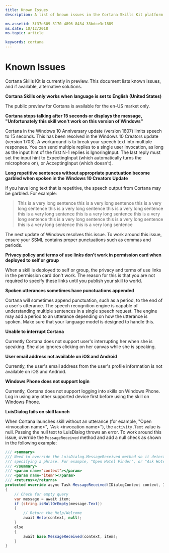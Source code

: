 ```yaml
---
title: Known Issues
description: A list of known issues in the Cortana Skills Kit platform.

ms.assetid: 3f37e309-3170-4896-8434-33bdce3c1889
ms.date: 10/12/2018
ms.topic: article

keywords: cortana
---
```


<!-- Need to confirm if these are still issue. -->

# Known Issues

Cortana Skills Kit is currently in preview. This document lists known issues, and if available, alternative solutions.

**Cortana Skills only works when language is set to English (United States)**

The public preview for Cortana is available for the en-US market only.

**Cortana stops talking after 15 seconds or displays the message, "Unfortunately this skill won't work on this version of Windows"**

Cortana in the Windows 10 Anniversary update (version 1607) limits speech to 15 seconds. This has been resolved in the Windows 10 Creators update (version 1703). A workaround is to break your speech text into multiple responses. You can send multiple replies to a single user invocation, as long as the input hint of the first N-1 replies is IgnoringInput. The last reply must set the input hint to ExpectingInput (which automatically turns the microphone on), or AcceptingInput (which doesn't).

**Long repetitive sentences without appropriate punctuation become garbled when spoken in the Windows 10 Creators Update**

If you have long text that is repetitive, the speech output from Cortana may be garbled. For example:

> This is a very long sentence this is a very long sentence this is a very long sentence this is a very long sentence this is a very long sentence this is a very long sentence this is a very long sentence this is a very long sentence this is a very long sentence this is a very long sentence this is a very long sentence this is a very long sentence 

<!-- By "next update of Windows," do you mean patch (Windows Update) or Release? -->
The next update of Windows resolves this issue. To work around this issue, ensure your SSML contains proper punctuations such as commas and periods.

**Privacy policy and terms of use links don't work in permission card when deployed to self or group**

When a skill is deployed to self or group, the privacy and terms of use links in the permission card don't work. The reason for this is that you are not required to specify these links until you publish your skill to world.

**Spoken utterances sometimes have punctuations appended**

<!-- Added "user's" to utterance. Confirm. -->

Cortana will sometimes append punctuation, such as a period, to the end of a user's utterance. The speech recognition engine is capable of understanding multiple sentences in a single speech request. The engine may add a period to an utterance depending on how the utterance is spoken. Make sure that your language model is designed to handle this.

**Unable to interrupt Cortana**
<!-- //TODO Test as this should be fixed soon -->

Currently Cortana does not support user's interrupting her when she is speaking. She also ignores clicking on her canvas while she is speaking.  

**User email address not available on iOS and Android**
<!-- Bug 737656 -->

Currently, the user's email address from the user's profile information is not available on iOS and Android.

**Windows Phone does not support login**
<!-- Bug 750050 -->

Currently, Cortana does not support logging into skills on Windows Phone. Log in using any other supported device first before using the skill on Windows Phone.

<!--
## Known Bot Framework issues affecting skills

See the [Bot Build SDK Issues tab on GitHub](https://github.com/Microsoft/BotBuilder/issues).
-->

<!-- if this isn't getting fixed, this should be in a LUIS how-to topic. -->

**LuisDialog fails on skill launch**

When Cortana launches skill without an utterance (for example, "Open \<invocation name\>", "Ask \<invocation name\>"), the `activity.Text` value is null. Passing the null text to LuisDialog throws an error. To work around this issue, override the `MessageReceived` method and add a null check as shown in the following example:

```csharp
/// <summary>
/// Need to override the LuisDialog.MessageReceived method so it detects when the user invokes the skill without
/// specifying a phrase. For example, "Open Hotel Finder", or "Ask Hotel Finder". In these cases, the message receives an empty string.
/// </summary>
/// <param name="context"></param>
/// <param name="item"></param>
/// <returns></returns>
protected override async Task MessageReceived(IDialogContext context, IAwaitable<IMessageActivity> item)
{
    // Check for empty query
    var message = await item;
    if (string.isNullOrEmpty(message.Text))
    {
        // Return the Help/Welcome
        await Help(context, null);
    }
    else
    {
        await base.MessageReceived(context, item);
    }
}
```

<!-- //TODO: AIT
## Known Issues for Skills Imported from Alexa

*Third-party trademarks used herein are the property of their respective owners.  Use of such marks does not imply any affiliation, sponsorship, or endorsement.*

The following known issues are specific to skills that have been imported to Cortana from Alexa.

**Flash Briefing Skills**

Cortana does not currently does not provide a Flash Briefing Skill API.

**Implict Auth not supported**
<!-- Bug: 666796 -->
<!--
Implicit Auth is not currently supported, but is a planned feature.

**Smart Home Skills**

Cortana Skills currently does not provide a Smart Home Skill API. However, a custom Cortana skill can be created that connects to a home automation service. Here is an [example](https://www.codeproject.com/Articles/1117146/Creating-a-Smart-Home-Chat-Bot).

<a name="SSML-Alexa-Cortana-differences"></a>
**Not all SSML that works in Alexa works in Cortana**

The likely causes are as follows:

* Cortana supports [SSML v1.0](https://www.w3.org/TR/speech-synthesis/) while Alexa supports some [SSML v1.1](https://www.w3.org/TR/speech-synthesis11/) tags, primarily the [w](https://www.w3.org/TR/speech-synthesis11/#edef_word) tag.
* Alexa and Cortana support different phonetic alphabets for the phoneme tag:
  * Alexa: 
    * International Phonetic Alphabet (IPA)
    * Extended Speech Assessment Methods Phonetic Alphabet (X-SAMPA).
  * Cortana: 
    * International Phonetic Alphabet (IPA)
    * Speech API (SAPI) Phone Set
    * Universal Phone Set (UPS)
* Differences in support for the **interpret-as** property of the **say-as** tag. 
  * **unit**, **interjection** and **expletive** are not supported by Cortana.
  * **time** - both platforms support a *time* option however, Alexa interprets this for durations while Cortana interprets this as 12 or 24 hour times. 
  * **date** - both platforms support a *date* option however, Alexa allows dates to consist of simply a number (e.g. `<say-as interpret-as=”date”>121</say-as>`) while Cortana requires the date parameters to be seperated by a "-" or "." (e.g. `<say-as interpret-as=”date”>1.21</say-as>`) as this removes the potential ambiguity as `121` could mean "December 1st" or "January 21st".
* Alexa has a custom SSML tag `<amazon:effect name="whispered">` which is not supported by Cortana, however a similar effect can be achieved using the [prosody tag](../reference/ssml.md#prosody-Element).

**Not all built-in intents and entities supported by Alexa are available in Cortana**

See the [Built-in Intent and Entity Support](../tutorials/alexa-skill-import.md#Built-in-Intent-and-Entity-Support) section of the [Import your custom Alea skill to Cortana guide](../tutorial/alexa-skill-import.md) for details.

**Not all audio streaming features are supported**

Cortana does support audio streaming via the AudioPlayer and embedded MP3s in the SSML audio tag, however not all Alexa features are supported. See the [Audio Support](../tutorials/alexa-skill-import.md#audio-support) section of the Alexa import guide for more information.

**No SessionEndedRequest sent when user closes Cortana in Windows**
<!-- //TODO: should be fixed in RS3 Bug# 697923 -->
<!--
When a user closes Cortana in Windows while using your skill, a SessionEndedRequest is not sent to your skill. This will be addressed in a future Windows update.

**All built-in intents and entities used by all skills**

Currently, all built-in intents and entities are used by all skills, even if not defined in your skills interaction model. 
-->